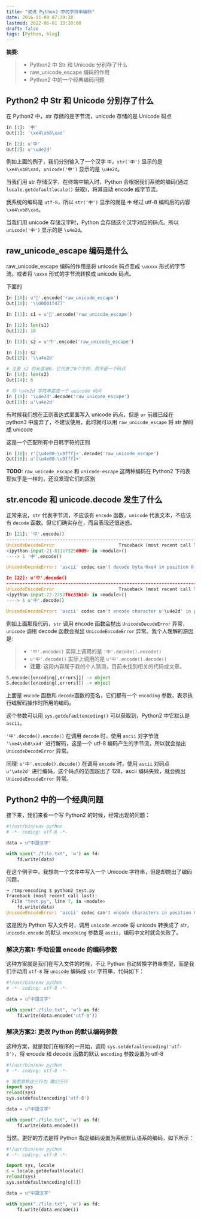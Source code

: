 ```yaml
---
title: "说说 Python2 中的字符串编码"
date: 2016-11-09 07:39:38
lastmod: 2022-06-01 13:20:00
draft: false
tags: [Python, blog]
---
```


__摘要:__

> + Python2 中 Str 和 Unicode 分别存了什么
> + raw_unicode_escape 编码的作用
> + Python2 中的一个经典编码问题

<!-- more -->

## Python2 中 Str 和 Unicode 分别存了什么

在 Python2 中，str 存储的是字节流，unicode 存储的是 Unicode 码点

```py
In [1]: '中'
Out[1]: '\xe4\xb8\xad'

In [2]: u'中'
Out[2]: u'\u4e2d'
```

例如上面的例子，我们分别输入了一个汉字 `中`，`str('中')` 显示的是 `\xe4\xb8\xad`，`unicode('中')` 显示的是 `\u4e2d`。

当我们用 str 存储汉字，在终端中输入时，Python 会根据我们系统的编码(通过 `locale.getdefaultlocale()` 获取)，将其自动 encode 成字节流。

我系统的编码是 `utf-8`，所以 `str('中')` 显示的就是 `中` 经过 utf-8 编码后的内容 `\xe4\xb8\xad`。

当我们用 unicode 存储汉字时，Python 会存储这个汉字对应的码点。所以 `unicode('中')` 显示的是 `\u4e2d`。

## raw_unicode_escape 编码是什么

raw_unicode_escape 编码的作用是将 unicode 码点变成 `\uxxxx` 形式的字节流。或者将 `\uxxx` 形式的字节流转换成 unicode 码点。

下面的

```py
In [10]: u'👷'.encode('raw_unicode_escape')
Out[10]: '\\U0001f477'

In [11]: s1 = u'👷'.encode('raw_unicode_escape')

In [12]: len(s1)
Out[12]: 10

In [13]: s2 = u'中'.encode('raw_unicode_escape')

In [15]: s2
Out[15]: '\\u4e2d'

# 注意 s2 的长度是6，它代表了6个字符，而不是一个码点
In [14]: len(s2)
Out[14]: 6

# 将 \u4e2d 字符串变成一个 unicode 码点
In [19]: '\u4e2d'.decode('raw_unicode_escape')
Out[19]: u'\u4e2d'
```

有时候我们想在正则表达式里面写入 unicode 码点，但是 `ur` 前缀已经在 python3 中废弃了，不建议使用，此时就可以用 `raw_unicode_escape` 将 str 解码成 unicode

这是一个匹配所有中日韩字符的正则

```py
In [18]: r'[\u4e00-\u9fff]+'.decode('raw_unicode_escape')
Out[18]: u'[\u4e00-\u9fff]+'
```

__TODO__: `raw_unicode_escape` 和 `unicode-escape` 这两种编码在 Python2 下的表现似乎是一样的，还没发现它们的区别

## str.encode 和 unicode.decode 发生了什么

正常来说，`str` 代表字节流，不应该有 `encode` 函数，`unicode` 代表文本，不应该有 `decode` 函数。但它们确实存在，而且表现还很迷惑。

```py
In [21]: '中'.encode()
---------------------------------------------------------------------------
UnicodeDecodeError                        Traceback (most recent call last)
<ipython-input-21-811e7325d0d9> in <module>()
----> 1 '中'.encode()

UnicodeDecodeError: 'ascii' codec can't decode byte 0xe4 in position 0: ordinal not in range(128)

In [22]: u'中'.decode()
---------------------------------------------------------------------------
UnicodeEncodeError                        Traceback (most recent call last)
<ipython-input-22-2792f6c33b1d> in <module>()
----> 1 u'中'.decode()

UnicodeEncodeError: 'ascii' codec can't encode character u'\u4e2d' in position 0: ordinal not in range(128)
```

例如上面那段代码，`str` 调用 encode 函数会抛出 `UnicodeDecodeError` 异常，`unicode` 调用 decode 函数会抛出 `UnicodeEncodeError` 异常。我个人理解的原因是:

> + `'中'.encode()` 实际上调用的是 `'中'.decode().encode()`
> + `u'中'.decode()` 实际上调用的是 `u'中'.encode().decode()`
> + __注意__: 这段内容属于我的个人猜测，目前未找到相关的代码或文章。

```py
S.encode([encoding[,errors]]) -> object
S.decode([encoding[,errors]]) -> object
```

上面是 `encode` 函数和 `decode`函数的签名，它们都有一个 `encoding` 参数，表示执行编解码操作时所用的编码。

这个参数可以用 `sys.getdefaultencoding()` 可以获取到，Python2 中它默认是 `ascii`。

`'中'.decode().encode()` 在调用 `decode` 时，使用 `ascii` 对字节流 `'\xe4\xb8\xad'` 进行解码，这是一个 utf-8 编码产生的字节流，所以就会抛出 `UnicodeDecodeError` 异常。

同理: `u'中'.encode().decode()` 在调用 `encode` 时，使用 `ascii` 对码点 `u'\u4e2d'` 进行编码，这个码点的范围超出了 128，ascii 编码失败，就会抛出 `UnicodeEncodeError` 异常。


## Python2 中的一个经典问题

接下来，我们来看一个写 Python2 的时候，经常出现的问题：

```py
#!/usr/bin/env python
# -*- coding: utf-8 -*-

data = u"中国汉字"

with open("./file.txt", 'w') as fd:
    fd.write(data)
```

在这个例子中，我想向一个文件中写入一个 Unicode 字符串，但是却抛出了编码问题，

```py
➜ /tmp/encoding $ python2 test.py
Traceback (most recent call last):
  File "test.py", line 7, in <module>
    fd.write(data)
UnicodeEncodeError: 'ascii' codec can't encode characters in position 0-3: ordinal not in range(128)
```

这是因为 Python 写入文件时，调用 `unicode.encode` 将 unicode 转换成了 str，`unicode.encode` 的默认 `encodeing` 参数是 `ascii`，编码中文时就会失败了。

### 解决方案1: 手动设置 encode 的编码参数

这种方案就是我们在写入文件的时候，不让 Python 自动转换字符串类型，而是我们手动用 `utf-8` 将 `unicode` 编码成 `str` 字符串，代码如下：

```py
#!/usr/bin/env python
# -*- coding: utf-8 -*-

data = u"中国汉字"

with open("./file.txt", 'w') as fd:
    fd.write(data.encode('utf-8'))
```

### 解决方案2: 更改 Python 的默认编码参数

这种方案，就是我们在程序的一开始，调用 `sys.setdefaultencoding('utf-8')`，将 encode 和 decode 函数的默认 `encoding` 参数设置为 utf-8

```py
#!/usr/bin/env python
# -*- coding: utf-8 -*-

# 我愿意称这三行为 魔幻三行
import sys
reload(sys)
sys.setdefaultencoding('utf-8')

data = u"中国汉字"

with open("./file.txt", 'w') as fd:
    fd.write(data.encode())
```

当然，更好的方法是将 Python 指定编码设置为系统默认语系的编码，如下所示：

```py
#!/usr/bin/env python
# -*- coding: utf-8 -*-

import sys, locale
c = locale.getdefaultlocale()
reload(sys)
sys.setdefaultencoding(c[1])

data = u"中国汉字"

with open("./file.txt", 'w') as fd:
    fd.write(data.encode())
```

